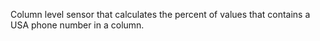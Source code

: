 Column level sensor that calculates the percent of values that contains a USA phone number in a column.
